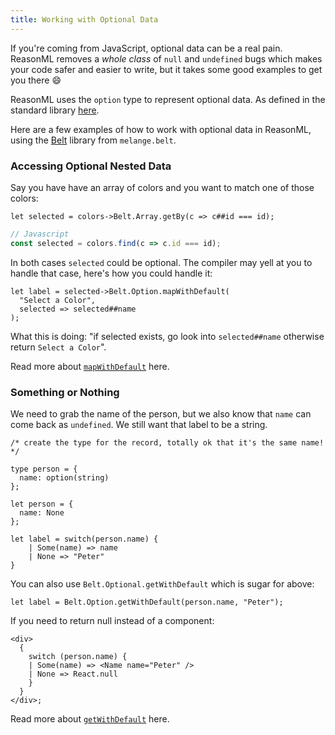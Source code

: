 ```yaml
---
title: Working with Optional Data
---
```


If you're coming from JavaScript, optional data can be a real pain. ReasonML removes a *whole class* of `null` and `undefined` bugs which makes your code safer and easier to write, but it takes some good examples to get you there :smile:

ReasonML uses the `option` type to represent optional data. As defined in the standard library [here](https://reasonml.github.io/api/Option.html).

Here are a few examples of how to work with optional data in ReasonML, using the [Belt][melange-belt] library from `melange.belt`.

### Accessing Optional Nested Data

Say you have have an array of colors and you want to match one of those colors:

```reason
let selected = colors->Belt.Array.getBy(c => c##id === id);
```

```javascript
// Javascript
const selected = colors.find(c => c.id === id);
```

In both cases `selected` could be optional. The compiler may yell at you to handle that case, here's how you could handle it:

```reason
let label = selected->Belt.Option.mapWithDefault(
  "Select a Color",
  selected => selected##name
);
```

What this is doing: "if selected exists, go look into `selected##name` otherwise return `Select a Color`".

Read more about [`mapWithDefault`](https://reasonml.org/apis/javascript/latest/belt/option) here.

### Something or Nothing

We need to grab the name of the person, but we also know that `name` can come back as `undefined`. We still want that label to be a string.

```reason
/* create the type for the record, totally ok that it's the same name! */

type person = {
  name: option(string)
};

let person = {
  name: None
};

let label = switch(person.name) {
    | Some(name) => name
    | None => "Peter"
}
```

You can also use `Belt.Optional.getWithDefault` which is sugar for above:

```reason
let label = Belt.Option.getWithDefault(person.name, "Peter");
```

If you need to return null instead of a component:

```
<div>
  {
    switch (person.name) {
    | Some(name) => <Name name="Peter" />
    | None => React.null
    }
  }
</div>;
```

Read more about [`getWithDefault`][melange-belt-option-get-with-default] here.

[melange-belt]: https://melange.re/v4.0.0/api/re/melange/Belt
[melange-belt-option-get-with-default]: https://melange.re/v4.0.0/api/re/melange/Belt/Option/index.html#val-getWithDefault
